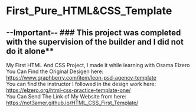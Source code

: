 # First_Pure_HTML&CSS_Template
## --Important-- ### This project was completed with the supervision of the builder and I did not do it alone**
My First HTML And CSS Project, I made it while learning with Osama Elzero  
You Can Find the Original Desigen here: https://www.graphberry.com/item/leon-psd-agency-template  
You can find the instructor I followed in the design work here: https://elzero.org/html-css-practice-template-one/  
You Can Send The Link of My Website from here: https://not3amer.github.io/HTML_CSS_First_Template/
